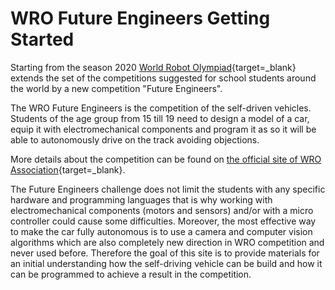# WRO Future Engineers Getting Started

Starting from the season 2020 [World Robot Olympiad](https://wro-association.org/association/introduction){target=_blank} extends the set of the competitions suggested for school students around the world by a new competition "Future Engineers".

The WRO Future Engineers is the competition of the self-driven vehicles. Students of the age group from 15 till 19 need to design a model of a car, equip it with electromechanical components and program it as so it will be able to autonomously drive on the track avoiding objections.

More details about the competition can be found on [the official site of WRO Association](https://wro-association.org/competition/new-competition-formats/future-engineers){target=_blank}.

The Future Engineers challenge does not limit the students with any specific hardware and programming languages that is why working with electromechanical components (motors and sensors) and/or with a micro controller could cause some difficulties. Moreover, the most effective way to make the car fully autonomous is to use a camera and computer vision algorithms which are also completely new direction in WRO competition and never used before. Therefore the goal of this site is to provide materials for an initial understanding how the self-driving vehicle can be build and how it can be programmed to achieve a result in the competition.